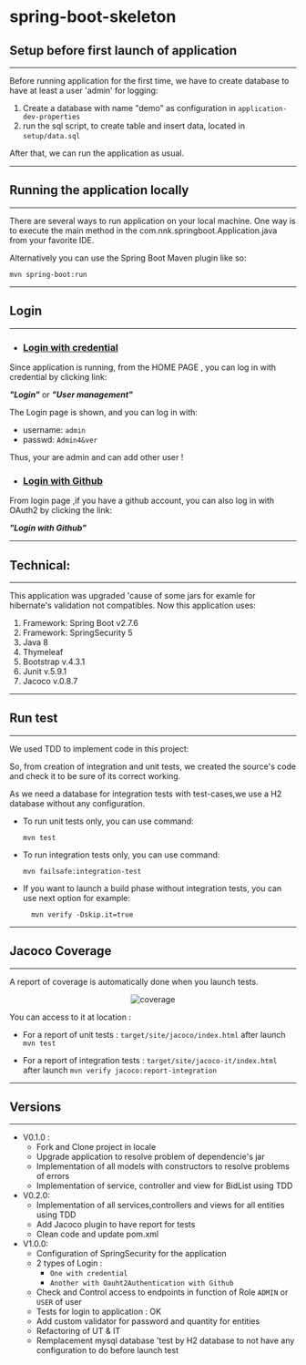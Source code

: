 # spring-boot-skeleton

## Setup before first launch of application
---
Before running application for the first time, we have to create database to have at least a user 'admin' for logging:

 1. Create a database with name "demo" as configuration in `application-dev-properties`
 2. run the sql script, to create table and insert data, located in `setup/data.sql` 
   
After that, we can run the application as usual.

---
## Running the application locally
---
There are several ways to run application on your local machine. One way is to execute the main method in the com.nnk.springboot.Application.java from your favorite IDE.

Alternatively you can use the Spring Boot Maven plugin like so:
```shell
mvn spring-boot:run
```
---
## Login 
---

* ### <u>Login with credential</u>


Since application is running, from the HOME PAGE , you can log in with credential by clicking link:

***"Login"*** or ***"User management"***

The Login page is shown, and you can log in with:
* username: `admin`
* passwd: `Admin4&ver`

Thus, your are admin and can add other user !

* ### <u>Login with Github</u>
  

From login page ,if you have a github account, you can also log in with OAuth2 by clicking the link:

***"Login with Github"***

---
## Technical:
---
This application was upgraded 'cause of some jars for examle for hibernate's validation not compatibles. Now this application uses:
1. Framework: Spring Boot v2.7.6
2. Framework: SpringSecurity 5
3. Java 8
4. Thymeleaf
5. Bootstrap v.4.3.1
6. Junit v.5.9.1
7. Jacoco v.0.8.7

---
## Run test
---
We used TDD to implement code in this project:

So, from creation of integration and unit tests, we created the source's code and check it to be sure of its correct working.

As we need a database for integration tests with test-cases,we use a H2 database without any configuration.


* To run unit tests only, you can use command: 
    ```shell
    mvn test
    ```

* To run integration tests only, you can use command:
    ```shell
   mvn failsafe:integration-test
    ```
* If you want to launch a build phase without integration tests, you can use next option for example:  
  ```shell
    mvn verify -Dskip.it=true
    ```

---
## Jacoco Coverage
---

A report of coverage is automatically done when you launch tests.
<p align="center" width="90%">
<img src="src/main/resources/static/images/coverage.png"
     alt="coverage"  />
</p>

You can access to it at location :

* For a report of unit tests : `target/site/jacoco/index.html`  after launch `mvn test`

* For a report of integration tests : `target/site/jacoco-it/index.html`  after launch `mvn verify jacoco:report-integration`

---
## Versions
---
* V0.1.0 :
    * Fork and Clone project in locale
    * Upgrade application to resolve problem of dependencie's jar
    * Implementation of all models with constructors to resolve problems of errors
    * Implementation of service, controller and view for BidList using TDD
* V0.2.0:
    * Implementation of all services,controllers and views for all entities using TDD
    * Add Jacoco plugin to have report for tests
    * Clean code and update pom.xml
* V1.0.0:
    * Configuration of SpringSecurity for the application
    * 2 types of Login :
        * `One with credential`
        * `Another with Oauht2Authentication with Github`
    * Check and Control access to endpoints in function of Role `ADMIN` or `USER` of user
    * Tests for login to application : OK
    * Add custom validator for password and quantity for entities
    * Refactoring of UT & IT 
    * Remplacement mysql database 'test by H2 database to not have any configuration to do before launch test

